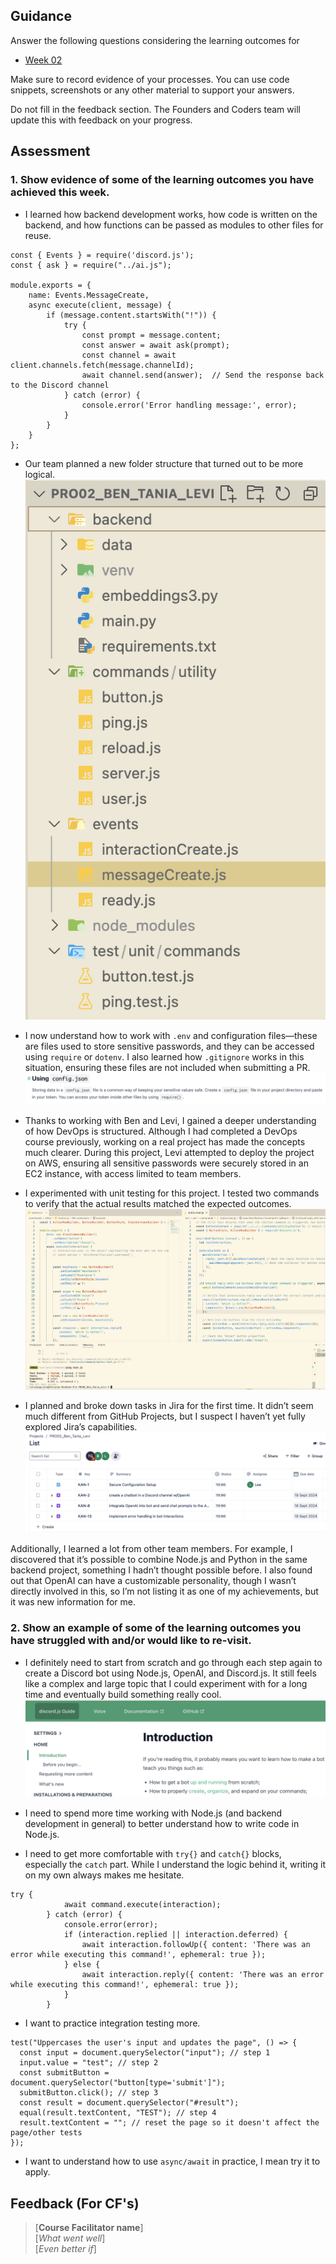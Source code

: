 ## Guidance
Answer the following questions considering the learning outcomes for
- [Week 02](https://learn.foundersandcoders.com/course/syllabus/developer/week02-project02-chatbot/learning-outcomes/)

Make sure to record evidence of your processes. You can use code snippets, screenshots or any other material to support your answers.

Do not fill in the feedback section. The Founders and Coders team will update this with feedback on your progress.

## Assessment
 ### 1. Show evidence of some of the learning outcomes you have achieved this week.

- I learned how backend development works, how code is written on the backend, and how functions can be passed as modules to other files for reuse.

```
const { Events } = require('discord.js');
const { ask } = require("../ai.js");

module.exports = {
	name: Events.MessageCreate, 
	async execute(client, message) {
		if (message.content.startsWith("!")) {
			try {
				const prompt = message.content;
				const answer = await ask(prompt); 
				const channel = await client.channels.fetch(message.channelId);
				await channel.send(answer);  // Send the response back to the Discord channel
			} catch (error) {
				console.error('Error handling message:', error);
			}
		}
	}
};
```


- Our team planned a new folder structure that turned out to be more logical.
![folder structure](./screenshots/folders.png)


- I now understand how to work with `.env` and configuration files—these are files used to store sensitive passwords, and they can be accessed using `require` or `dotenv`. I also learned how `.gitignore` works in this situation, ensuring these files are not included when submitting a PR.
![config usage](./screenshots/config_usage.png)


- Thanks to working with Ben and Levi, I gained a deeper understanding of how DevOps is structured. Although I had completed a DevOps course previously, working on a real project has made the concepts much clearer. During this project, Levi attempted to deploy the project on AWS, ensuring all sensitive passwords were securely stored in an EC2 instance, with access limited to team members.


- I experimented with unit testing for this project. I tested two commands to verify that the actual results matched the expected outcomes.
![testing](./screenshots/testing.png)


- I planned and broke down tasks in Jira for the first time. It didn’t seem much different from GitHub Projects, but I suspect I haven’t yet fully explored Jira’s capabilities.
![jira kanban](./screenshots/jira.png)

Additionally, I learned a lot from other team members. For example, I discovered that it’s possible to combine Node.js and Python in the same backend project, something I hadn’t thought possible before. I also found out that OpenAI can have a customizable personality, though I wasn’t directly involved in this, so I’m not listing it as one of my achievements, but it was new information for me.


 ### 2. Show an example of some of the learning outcomes you have struggled with and/or would like to re-visit.

- I definitely need to start from scratch and go through each step again to create a Discord bot using Node.js, OpenAI, and Discord.js. It still feels like a complex and large topic that I could experiment with for a long time and eventually build something really cool.
![intro_discord](./screenshots/intro_discord.png)

- I need to spend more time working with Node.js (and backend development in general) to better understand how to write code in Node.js.

- I need to get more comfortable with `try{}` and `catch{}` blocks, especially the `catch` part. While I understand the logic behind it, writing it on my own always makes me hesitate.

```
try {
			await command.execute(interaction);
		} catch (error) {
			console.error(error);
			if (interaction.replied || interaction.deferred) {
				await interaction.followUp({ content: 'There was an error while executing this command!', ephemeral: true });
			} else {
				await interaction.reply({ content: 'There was an error while executing this command!', ephemeral: true });
			}
		}
```

- I want to practice integration testing more.
```
test("Uppercases the user's input and updates the page", () => {
  const input = document.querySelector("input"); // step 1
  input.value = "test"; // step 2
  const submitButton = document.querySelector("button[type='submit']");
  submitButton.click(); // step 3
  const result = document.querySelector("#result");
  equal(result.textContent, "TEST"); // step 4
  result.textContent = ""; // reset the page so it doesn't affect the page/other tests
});
```

- I want to understand how to use `async/await` in practice, I mean try it to apply.



## Feedback (For CF's)
> [**Course Facilitator name**]  
> [*What went well*]  
> [*Even better if*]

